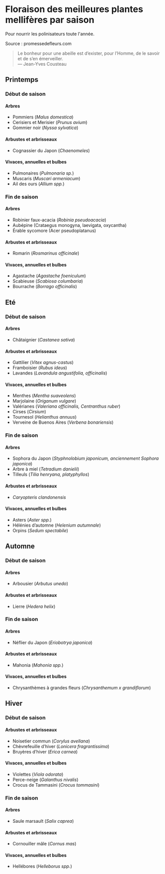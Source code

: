 # Floraison des meilleures plantes mellifères par saison
Pour nourrir les polinisateurs toute l'année.

Source : promessedefleurs.com

> Le bonheur pour une abeille est d’exister, pour l’Homme, de le savoir et de s’en émerveiller.  
> — Jean-Yves Cousteau

## Printemps  

### Début de saison  

#### Arbres  
- Pommiers (*Malus domestica*)  
- Cerisiers et Merisier (*Prunus avium*)  
- Gommier noir (*Nyssa sylvatica*) 

#### Arbustes et arbrisseaux  
- Cognassier du Japon (*Chaenomeles*)  

#### Vivaces, annuelles et bulbes  
- Pulmonaires (*Pulmonaria sp.*)  
- Muscaris (*Muscari armeniacum*)  
- Ail des ours (*Allium spp.*)  

### Fin de saison  

#### Arbres  
- Robinier faux-acacia (*Robinia pseudoacacia*)  
- Aubépine (Crataegus monogyna, laevigata, oxycantha)  
- Érable sycomore (Acer pseudoplatanus)  

#### Arbustes et arbrisseaux  
- Romarin (*Rosmarinus officinale*)  

#### Vivaces, annuelles et bulbes  
- Agastache (*Agastache foeniculum*)  
- Scabieuse (*Scabiosa columbaria*)  
- Bourrache (*Borrago officinalis*)  


## Eté 

### Début de saison  

#### Arbres  
- Châtaignier (*Castanea sativa*)  

#### Arbustes et arbrisseaux  
- Gattilier (*Vitex agnus-castus*)  
- Framboisier (*Rubus ideus*)  
- Lavandes (*Lavandula angustifolia, officinalis*)  

#### Vivaces, annuelles et bulbes  
- Menthes (*Mentha suaveolens*)  
- Marjolaine (*Origanum vulgare*)  
- Valérianes (*Valeriana officinalis, Centranthus ruber*)  
- Cirses (*Cirsium*)  
- Tournesol (*Helianthus annuus*)  
- Verveine de Buenos Aires (*Verbena bonariensis*)  


### Fin de saison  

#### Arbres  
- Sophora du Japon (*Styphnolobium japonicum, anciennement Sophora japonica*)  
- Arbre à miel (*Tetradium danielii*)  
- Tilleuls (*Tilia henryana, platyphyllos*)  

#### Arbustes et arbrisseaux 
- *Caryopteris clandonensis*  

#### Vivaces, annuelles et bulbes  
- Asters (*Aster spp.*)  
- Hélénies d’automne (*Helenium autumnale*)  
- Orpins (*Sedum spectabile*)  



## Automne  

### Début de saison   

#### Arbres  
- Arbousier (*Arbutus unedo*)   

#### Arbustes et arbrisseaux  
- Lierre (*Hedera helix*)  


### Fin de saison  

#### Arbres  
- Néflier du Japon (*Eriobotrya japonica*)

#### Arbustes et arbrisseaux  
- Mahonia (*Mahonia spp.*)

#### Vivaces, annuelles et bulbes  
- Chrysanthèmes à grandes fleurs (*Chrysanthemum x grandiflorum*)



## Hiver  

### Début de saison   

#### Arbustes et arbrisseaux  
- Noisetier commun (*Corylus avellana*)  
- Chèvrefeuille d’hiver (*Lonicera fragrantissima*)  
- Bruyères d’hiver (*Erica carnea*)  

#### Vivaces, annuelles et bulbes  
- Violettes (*Viola odorata*)  
- Perce-neige (*Galanthus nivalis*)  
- Crocus de Tammasini (*Crocus tommasini*)  


### Fin de saison  

#### Arbres  
- Saule marsault (*Salix caprea*)  

#### Arbustes et arbrisseaux  
- Cornouiller mâle (*Cornus mas*)  

#### Vivaces, annuelles et bulbes  
- Hellébores (*Helleborus spp.*)  
